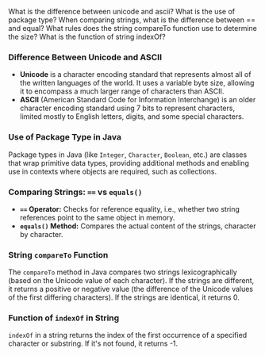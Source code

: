 What is the difference between unicode and ascii?
What is the use of package type?
When comparing strings, what is the difference between == and equal?
What rules does the string compareTo function use to determine the size?
What is the function of string indexOf?


### Difference Between Unicode and ASCII
- **Unicode** is a character encoding standard that represents almost all of the written languages of the world. It uses a variable byte size, allowing it to encompass a much larger range of characters than ASCII.
- **ASCII** (American Standard Code for Information Interchange) is an older character encoding standard using 7 bits to represent characters, limited mostly to English letters, digits, and some special characters.

### Use of Package Type in Java
Package types in Java (like `Integer`, `Character`, `Boolean`, etc.) are classes that wrap primitive data types, providing additional methods and enabling use in contexts where objects are required, such as collections.

### Comparing Strings: `==` vs `equals()`
- **`==` Operator:** Checks for reference equality, i.e., whether two string references point to the same object in memory.
- **`equals()` Method:** Compares the actual content of the strings, character by character.

### String `compareTo` Function
The `compareTo` method in Java compares two strings lexicographically (based on the Unicode value of each character). If the strings are different, it returns a positive or negative value (the difference of the Unicode values of the first differing characters). If the strings are identical, it returns 0.

### Function of `indexOf` in String
`indexOf` in a string returns the index of the first occurrence of a specified character or substring. If it's not found, it returns -1.
